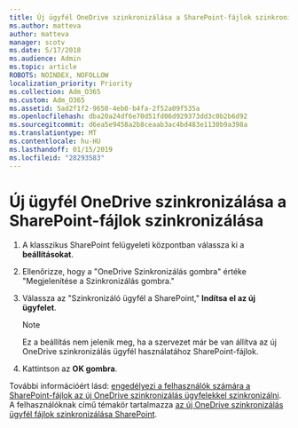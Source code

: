 ```yaml
---
title: Új ügyfél OneDrive szinkronizálása a SharePoint-fájlok szinkronizálása
ms.author: matteva
author: matteva
manager: scotv
ms.date: 5/17/2018
ms.audience: Admin
ms.topic: article
ROBOTS: NOINDEX, NOFOLLOW
localization_priority: Priority
ms.collection: Adm_O365
ms.custom: Adm_O365
ms.assetid: 5ad2f1f2-9650-4eb0-b4fa-2f52a09f535a
ms.openlocfilehash: dba20a24df6e70d51fd06d929373dd3c0b2b6d92
ms.sourcegitcommit: d6ea5e9458a2b8ceaab3ac4bd483e1130b9a398a
ms.translationtype: MT
ms.contentlocale: hu-HU
ms.lasthandoff: 01/15/2019
ms.locfileid: "28293583"
---
```

# <a name="sync-sharepoint-files-with-the-new-onedrive-sync-client"></a>Új ügyfél OneDrive szinkronizálása a SharePoint-fájlok szinkronizálása

1. A klasszikus SharePoint felügyeleti központban válassza ki a **beállításokat**.
    
2. Ellenőrizze, hogy a "OneDrive Szinkronizálás gombra" értéke "Megjelenítése a Szinkronizálás gombra."
    
3. Válassza az "Szinkronizáló ügyfél a SharePoint," **Indítsa el az új ügyfelet**.
    
    > [!NOTE]
    > Ez a beállítás nem jelenik meg, ha a szervezet már be van állítva az új OneDrive szinkronizálás ügyfél használatához SharePoint-fájlok. 
  
4. Kattintson az **OK gombra**.
    
További információért lásd: [engedélyezi a felhasználók számára a SharePoint-fájlok az új OneDrive szinkronizálás ügyfelekkel szinkronizálni](https://go.microsoft.com/fwlink/?linkid=866433). A felhasználóknak című témakör tartalmazza [az új OneDrive szinkronizálás ügyfél fájlok szinkronizálása SharePoint](https://go.microsoft.com/fwlink/?linkid=866427).
  

